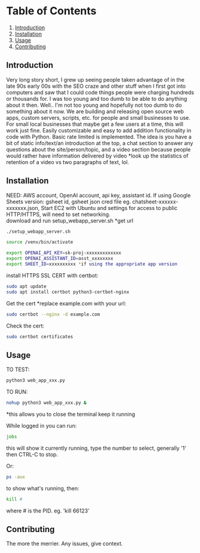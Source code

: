 # Table of Contents

1. [Introduction](#introduction)
2. [Installation](#installation)
3. [Usage](#usage)
4. [Contributing](#contributing)

## Introduction
Very long story short, I grew up seeing people taken advantage of in the late 90s early 00s with the SEO craze and other stuff when I first got into computers and saw that I could code things people were charging hundreds or thousands for.  I was too young and too dumb to be able to do anything about it then. Well.. I'm not too young and hopefully not too dumb to do something about it now.  We are building and releasing open source web apps, custom servers, scripts, etc. for people and small businesses to use. For small local businesses that maybe get a few users at a time, this will work just fine. Easily customizable and easy to add addition functionality in code with Python. Basic rate limited is implemented. The idea is you have a bit of static info/text/an introduction at the top, a chat section to answer any questions about the site/person/topic, and a video section because people would rather have information delivered by video *look up the statistics of retention of a video vs two paragraphs of text, lol.

## Installation
NEED: AWS account, OpenAI account, api key, assistant id. If using Google Sheets version: gsheet id, gsheet json cred file eg. chatsheet-xxxxxx-xxxxxxx.json,
Start EC2 with Ubuntu and settings for access to public HTTP/HTTPS, will need to set networking.  
download and run setup_webapp_server.sh *get url
```sh
./setup_webapp_server.sh
```

```sh
source /venv/bin/activate
```

```sh
export OPENAI_API_KEY=sk-proj-xxxxxxxxxxxxx
export OPENAI_ASSISTANT_ID=asst_xxxxxxxx
export SHEET_ID=xxxxxxxxxx *if using the appropriate app version
```

install HTTPS SSL CERT with certbot:
```sh
sudo apt update
sudo apt install certbot python3-certbot-nginx
```

Get the cert *replace example.com with your url:
```sh
sudo certbot --nginx -d example.com
```

Check the cert:
```sh
sudo certbot certificates
```


## Usage
TO TEST:
```sh
python3 web_app_xxx.py
```

TO RUN:
```sh
nohup python3 web_app_xxx.py &
```
*this allows you to close the terminal keep it running

While logged in you can run:
```sh
jobs
```
this will show it currently running, type the number to select, generally '1' then CTRL-C to stop.

Or: 
```sh
ps -aux
````
to show what's running, then:
```sh
kill #
```
where # is the PID. eg. 'kill 66123'


## Contributing
The more the merrier. Any issues, give context. 




